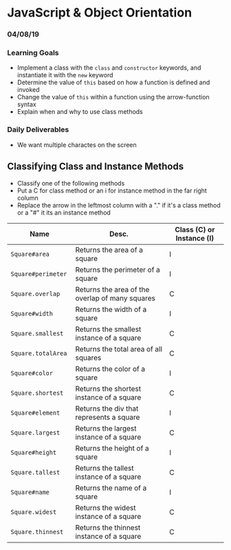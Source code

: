 # JavaScript & Object Orientation
### 04/08/19

### Learning Goals

- Implement a class with the `class` and `constructor` keywords, and instantiate it with the  `new` keyword
- Determine the value of `this` based on how a function is defined and invoked 
- Change the value of `this` within a function using the arrow-function syntax
- Explain when and why to use class methods

### Daily Deliverables

- We want multiple charactes on the screen


## Classifying Class and Instance Methods
- Classify one of the following methods
- Put a C for class method or an i for instance method in the far right column
- Replace the arrow in the leftmost column with a "." if it's a class method or a "#" it its an instance method

| Name                   | Desc.                                           | Class (C) or Instance (I) |
| ---------------------- | ----------------------------------------------- | ------------------------- |
| `Square#area`          | Returns the area of a square                    |   I                       |
| `Square#perimeter `    | Returns the perimeter of a square               |   I                       |
| `Square.overlap `      | Returns the area of the overlap of many squares |   C                       |
| `Square#width`         | Returns the width of a square                   |   I                       |             
| `Square.smallest`      | Returns the smallest instance of a square       |   C                       | 
| `Square.totalArea`     | Returns the total area of all squares           |   C                       |
| `Square#color`         | Returns the color of a square                   |   I                       |
| `Square.shortest`      | Returns the shortest instance of a square       |   C                       |
| `Square#element`       | Returns the div that represents a square        |   I                       |
| `Square.largest`       | Returns the largest instance of a square        |   C                       |
| `Square#height`        | Returns the height of a square                  |   I                       |
| `Square.tallest`       | Returns the tallest instance of a square        |   C                       |
| `Square#name `         | Returns the name of a square                    |   I                       |
| `Square.widest`        | Returns the widest instance of a square         |   C                       |
| `Square.thinnest`      | Returns the thinnest instance of a square       |   C                       |